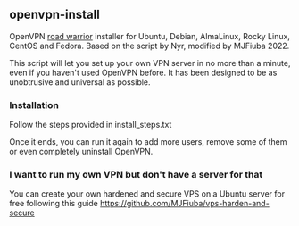 ## openvpn-install
OpenVPN [road warrior](http://en.wikipedia.org/wiki/Road_warrior_%28computing%29) installer for Ubuntu, Debian, AlmaLinux, Rocky Linux, CentOS and Fedora. Based on the script by Nyr, modified by MJFiuba 2022.

This script will let you set up your own VPN server in no more than a minute, even if you haven't used OpenVPN before. It has been designed to be as unobtrusive and universal as possible.

### Installation

Follow the steps provided in install_steps.txt

Once it ends, you can run it again to add more users, remove some of them or even completely uninstall OpenVPN.

### I want to run my own VPN but don't have a server for that

You can create your own hardened and secure VPS on a Ubuntu server for free following this guide
https://github.com/MJFiuba/vps-harden-and-secure

